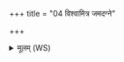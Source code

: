 +++
title = "04 विश्वामित्र जमदग्ने"

+++
<details><summary>मूलम् (WS)</summary>

विश्वामित्र जमदग्ने वसिष्ठ भरद्वाज गोतमो वामदेव ।  
शर्दिर्नो अत्रिरग्रभीन्नमोभिः सुसंशासः पितरो मृडता नः ॥ ४ ॥
</details>